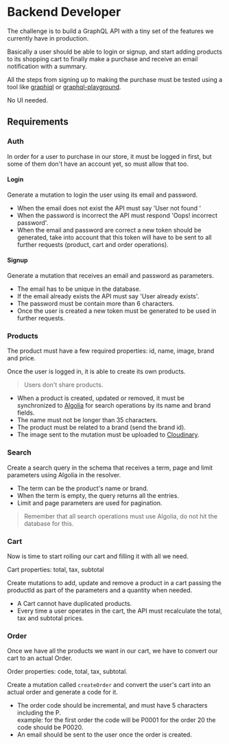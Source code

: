 # Backend Developer

The challenge is to build a GraphQL API with a tiny set of the features we currently have in production.

Basically a user should be able to login or signup, and start adding products to its shopping cart to finally make a purchase and receive an email notification with a summary.

All the steps from signing up to making the purchase must be tested using a tool like [graphiql](https://github.com/graphql/graphiql) or [graphql-playground](https://github.com/prisma/graphql-playground).

No UI needed.

## Requirements

### Auth

In order for a user to purchase in our store, it must be logged in first, but some of them don't have an account yet, so must allow that too.

#### Login

Generate a mutation to login the user using its email and password.

- When the email does not exist the API must say 'User not found '
- When the password is incorrect the API must respond 'Oops! incorrect password'.
- When the email and password are correct a new token should be generated, take into account that this token will have to be sent to all further requests (product, cart and order operations).

#### Signup

Generate a mutation that receives an email and password as parameters.

- The email has to be unique in the database.
- If the email already exists the API must say 'User already exists'.
- The password must be contain more than 6 characters.
- Once the user is created a new token must be generated to be used in further requests.

### Products

The product must have a few required properties: id, name, image, brand and price.

Once the user is logged in, it is able to create its own products.

> Users don't share products.

- When a product is created, updated or removed, it must be synchronized to [Algolia](https://algolia.com) for search operations by its name and brand fields.
- The name must not be longer than 35 characters.
- The product must be related to a brand (send the brand id).
- The image sent to the mutation must be uploaded to [Cloudinary](https://cloudinary.com).

### Search

Create a search query in the schema that receives a term, page and limit parameters using Algolia in the resolver.

- The term can be the product's name or brand.
- When the term is empty, the query returns all the entries.
- Limit and page parameters are used for pagination.

> Remember that all search operations must use Algolia, do not hit the database for this.

### Cart

Now is time to start rolling our cart and filling it with all we need.

Cart properties: total, tax, subtotal

Create mutations to add, update and remove a product in a cart passing the productId as part of the parameters and a quantity when needed.

- A Cart cannot have duplicated products.
- Every time a user operates in the cart, the API must recalculate the total, tax and subtotal prices.

### Order

Once we have all the products we want in our cart, we have to convert our cart to an actual Order.

Order properties: code, total, tax, subtotal.

Create a mutation called `createOrder` and convert the user's cart into an actual order and generate a code for it.

- The order code should be incremental, and must have 5 characters including the P.  
example: for the first order the code will be P0001 for the order 20 the code should be P0020.
- An email should be sent to the user once the order is created.
